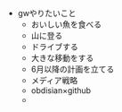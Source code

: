 - gwやりたいこと
	- おいしい魚を食べる
	- 山に登る
	- ドライブする
	- 大きな移動をする
	- 6月以降の計画を立てる
	- メディア戦略
	- obdisian×github
	- 
